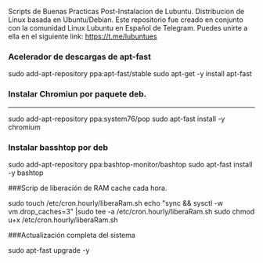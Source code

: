 Scripts de Buenas Practicas Post-Instalacion de Lubuntu. Distribucion de Linux basada en Ubuntu/Debian.
Este repositorio fue creado en conjunto con la comunidad Linux Lubuntu en Español de Telegram. 
Puedes unirte a ella en el siguiente link: https://t.me/lubuntues

### Acelerador de descargas de apt-fast
sudo add-apt-repository ppa:apt-fast/stable
sudo apt-get -y install apt-fast

### Instalar Chromiun por paquete deb.

------------


sudo add-apt-repository ppa:system76/pop
sudo apt-fast install -y chromium

### Instalar basshtop por deb
sudo add-apt-repository ppa:bashtop-monitor/bashtop
sudo apt-fast install -y bashtop

###Scrip de liberación de RAM cache cada hora.

sudo touch /etc/cron.hourly/liberaRam.sh
echo "sync && sysctl -w vm.drop_caches=3" |sudo tee -a /etc/cron.hourly/liberaRam.sh
sudo chmod u+x /etc/cron.hourly/liberaRam.sh

###Actualización completa del sistema

sudo apt-fast upgrade -y
